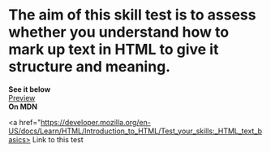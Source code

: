 # The aim of this skill test is to assess whether you understand how to mark up text in HTML to give it structure and meaning.
<strong>See it below</strong><br>
<a href="https://htmlpreview.github.io/?https://github.com/alexandre-j-dev/MDN-Mozilla-Developer-Network/blob/HTML/Test%20your%20skills:%20HTML%20text%20basics/HTML%20text%20basics.html"> Preview </a><br>
<strong>On MDN</strong><br>

<a href="https://developer.mozilla.org/en-US/docs/Learn/HTML/Introduction_to_HTML/Test_your_skills:_HTML_text_basics> Link to this test </a>
